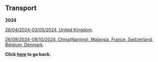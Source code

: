 ## Transport

**2024**

[26/04/2024-03/05/2024, United Kingdom](https://wqgcx.github.io/transport/20240426UK).

[26/09/2024-08/10/2024, China(Nanjing), Malaysia, France, Switzerland, Belgium, Denmark](https://wqgcx.github.io/transport/20240926FR).

**Click [here](https://wqgcx.github.io/) to go back.**

